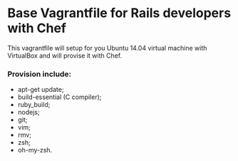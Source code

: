 # Base Vagrantfile for Rails developers with Chef

This vagrantfile will setup for you Ubuntu 14.04 virtual machine with VirtualBox and will provise it with Chef.

### Provision include:
- apt-get update;
- build-essential (C compiler);
- ruby_build;
- nodejs;
- git;
- vim;
- rmv;
- zsh;
- oh-my-zsh.
